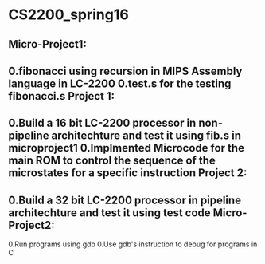 CS2200_spring16
================
Micro-Project1:
--------
0.fibonacci using recursion in MIPS Assembly language in LC-2200
0.test.s for the testing fibonacci.s
Project 1:
----------
0.Build a 16 bit LC-2200 processor in non-pipeline architechture and test it using fib.s in microproject1
0.Implmented Microcode for the main ROM to control the sequence of the microstates for a specific instruction
Project 2: 
---------
0.Build a 32 bit LC-2200 processor in pipeline architechture and test it using test code
Micro-Project2:
---------------
0.Run programs using gdb
0.Use gdb's instruction to debug for programs in C


